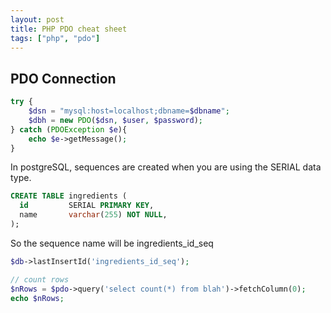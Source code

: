 ```yaml
---
layout: post
title: PHP PDO cheat sheet
tags: ["php", "pdo"]
---
```


## PDO Connection

```php
try {
    $dsn = "mysql:host=localhost;dbname=$dbname";
    $dbh = new PDO($dsn, $user, $password);
} catch (PDOException $e){
    echo $e->getMessage();
}
```

In postgreSQL, sequences are created when you are using the SERIAL data type.

```sql
CREATE TABLE ingredients (
  id         SERIAL PRIMARY KEY,
  name       varchar(255) NOT NULL,
);
```

So the sequence name will be ingredients_id_seq

```php
$db->lastInsertId('ingredients_id_seq');

// count rows
$nRows = $pdo->query('select count(*) from blah')->fetchColumn(0);
echo $nRows;
```